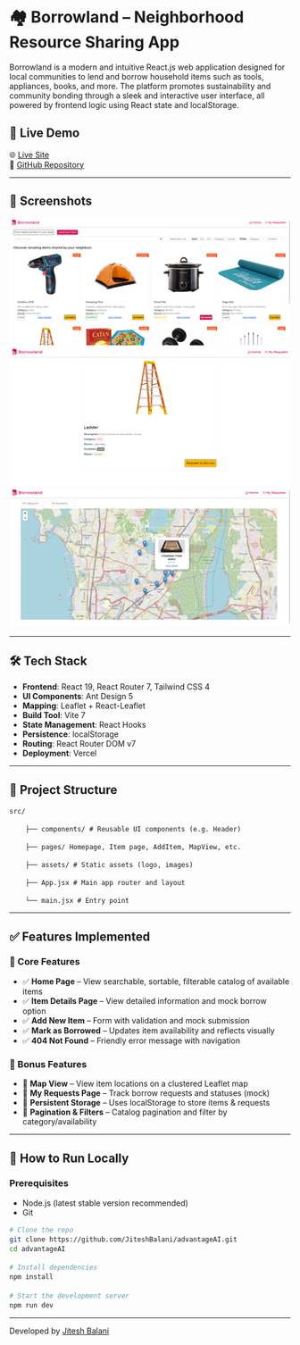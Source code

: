 # 🏘️ Borrowland – Neighborhood Resource Sharing App

Borrowland is a modern and intuitive React.js web application designed for local communities to lend and borrow household items such as tools, appliances, books, and more. The platform promotes sustainability and community bonding through a sleek and interactive user interface, all powered by frontend logic using React state and localStorage.

## 🚀 Live Demo

🌐 [Live Site](https://borrowland-gules.vercel.app)  
🔗 [GitHub Repository](https://github.com/JiteshBalani/advantageAI.git)

---

## 📸 Screenshots

> 
![Homepage](image-4.png)
![Item page](image-5.png)
![Map view](image-6.png)

---

## 🛠️ Tech Stack

- **Frontend**: React 19, React Router 7, Tailwind CSS 4
- **UI Components**: Ant Design 5
- **Mapping**: Leaflet + React-Leaflet
- **Build Tool**: Vite 7
- **State Management**: React Hooks
- **Persistence**: localStorage
- **Routing**: React Router DOM v7
- **Deployment**: Vercel

---

## 📂 Project Structure

    src/

        ├── components/ # Reusable UI components (e.g. Header)

        ├── pages/ Homepage, Item page, AddItem, MapView, etc.

        ├── assets/ # Static assets (logo, images)

        ├── App.jsx # Main app router and layout

        └── main.jsx # Entry point

---

## ✅ Features Implemented

### 🔹 Core Features
- ✅ **Home Page** – View searchable, sortable, filterable catalog of available items
- ✅ **Item Details Page** – View detailed information and mock borrow option
- ✅ **Add New Item** – Form with validation and mock submission
- ✅ **Mark as Borrowed** – Updates item availability and reflects visually
- ✅ **404 Not Found** – Friendly error message with navigation

### 🔸 Bonus Features
- 🎯 **Map View** – View item locations on a clustered Leaflet map
- 🎯 **My Requests Page** – Track borrow requests and statuses (mock)
- 🎯 **Persistent Storage** – Uses localStorage to store items & requests
- 🎯 **Pagination & Filters** – Catalog pagination and filter by category/availability

---

## 🧪 How to Run Locally

### Prerequisites

- Node.js (latest stable version recommended)
- Git

```bash
# Clone the repo
git clone https://github.com/JiteshBalani/advantageAI.git
cd advantageAI

# Install dependencies
npm install

# Start the development server
npm run dev
```
---

Developed by [Jitesh Balani](https://github.com/JiteshBalani)